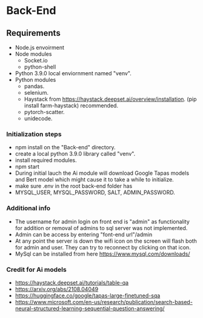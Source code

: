 # Back-End

## Requirements

- Node.js envoirment
- Node modules
    - Socket.io
    - python-shell
- Python 3.9.0 local enviornment named "venv".
- Python modules
    - pandas.
    - selenium.
    - Haystack from https://haystack.deepset.ai/overview/installation. (pip install farm-haystack) recommended.
    - pytorch-scatter.
    - unidecode.

### Initialization steps

- npm install on the "Back-end" directory.
- create a local python 3.9.0 library called "venv". 
- install required modules.
- npm start
- During initial lauch the Ai module will download Google Tapas models and Bert model which might cause it to take a while to initialize.
- make sure .env in the root back-end folder has
- MYSQL_USER, MYSQL_PASSWORD, SALT, ADMIN_PASSWORD.

### Additional info

- The username for admin login on front end is "admin" as functionality for addition or removal of admins to sql server was not implemented.
- Admin can be access by entering "font-end url"/admin
- At any point the server is down the wifi icon on the screen will flash both for admin and user. They can try to reconnect by clicking on that icon.
- MySql can be installed from here https://www.mysql.com/downloads/

### Credit for Ai models

- https://haystack.deepset.ai/tutorials/table-qa
- https://arxiv.org/abs/2108.04049
- https://huggingface.co/google/tapas-large-finetuned-sqa
- https://www.microsoft.com/en-us/research/publication/search-based-neural-structured-learning-sequential-question-answering/
